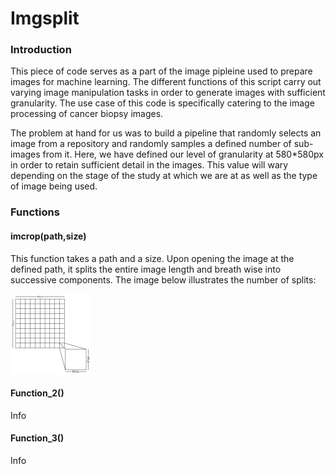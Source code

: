 # Imgsplit
### Introduction
This piece of code serves as a part of the image pipleine used to prepare images for machine learning. The different functions of this script carry out varying image manipulation tasks in order to generate images with sufficient granularity. The use case of this code is specifically catering to the image processing of cancer biopsy images. 

The problem at hand for us was to build a pipeline that randomly selects an image from a repository and randomly samples a defined number of sub-images from it. Here, we have defined our level of granularity at 580\*580px in order to retain sufficient detail in the images. This value will wary depending on the stage of the study at which we are at as well as the type of image being used.

### Functions
#### imcrop(path,size)
This function takes a path and a size. Upon opening the image at the defined path, it splits the entire image length and breath wise into successive components. The image below illustrates the number of splits:


<img src="./images/imgrop-01.png?raw=true" width="128"/>



#### Function_2()
Info

#### Function_3()
Info
